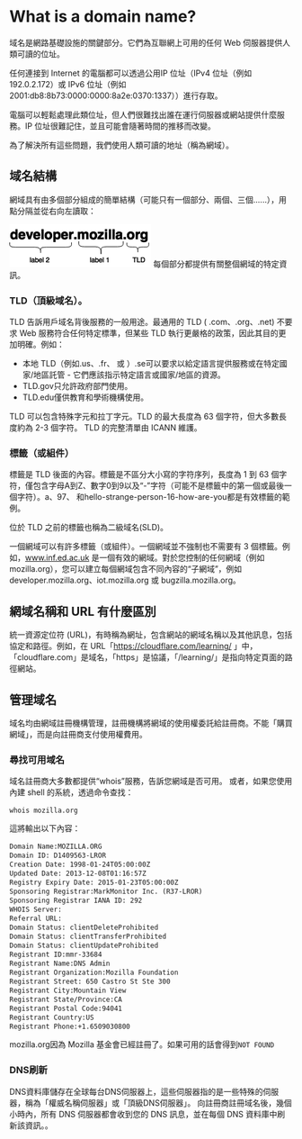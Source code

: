 # What is a domain name?
域名是網路基礎設施的關鍵部分。它們為互聯網上可用的任何 Web 伺服器提供人類可讀的位址。

任何連接到 Internet 的電腦都可以透過公用IP 位址（IPv4 位址（例如192.0.2.172）或 IPv6 位址（例如2001:db8:8b73:0000:0000:8a2e:0370:1337））進行存取。

電腦可以輕鬆處理此類位址，但人們很難找出誰在運行伺服器或網站提供什麼服務。IP 位址很難記住，並且可能會隨著時間的推移而改變。

為了解決所有這些問題，我們使用人類可讀的地址（稱為網域）。
## 域名結構
網域具有由多個部分組成的簡單結構（可能只有一個部分、兩個、三個......），用點分隔並從右向左讀取：

![image](images/dnstructure.png)
每個部分都提供有關整個網域的特定資訊。

### TLD（頂級域名）。
TLD 告訴用戶域名背後服務的一般用途。最通用的 TLD ( .com、.org、.net) 不要求 Web 服務符合任何特定標準，但某些 TLD 執行更嚴格的政策，因此其目的更加明確。例如：
* 本地 TLD（例如.us、.fr、 或 ）.se可以要求以給定語言提供服務或在特定國家/地區託管 - 它們應該指示特定語言或國家/地區的資源。
* TLD.gov只允許政府部門使用。
* TLD.edu僅供教育和學術機構使用。

TLD 可以包含特殊字元和拉丁字元。TLD 的最大長度為 63 個字符，但大多數長度約為 2-3 個字符。
TLD 的完整清單由 ICANN 維護。

### 標籤（或組件）
標籤是 TLD 後面的內容。標籤是不區分大小寫的字符序列，長度為 1 到 63 個字符，僅包含字母A到Z、數字0到9以及“-”字符（可能不是標籤中的第一個或最後一個字符）。a、97、 和hello-strange-person-16-how-are-you都是有效標籤的範例。

位於 TLD 之前的標籤也稱為二級域名(SLD)。

一個網域可以有許多標籤（或組件）。一個網域並不強制也不需要有 3 個標籤。例如，www.inf.ed.ac.uk 是一個有效的網域。對於您控制的任何網域（例如 mozilla.org），您可以建立每個網域包含不同內容的“子網域”，例如 developer.mozilla.org、iot.mozilla.org 或 bugzilla.mozilla.org。
## 網域名稱和 URL 有什麼區別
統一資源定位符 (URL)，有時稱為網址，包含網站的網域名稱以及其他訊息，包括協定和路徑。例如，在 URL「https://cloudflare.com/learning/ 」中，「cloudflare.com」是域名，「https」是協議，「/learning/」是指向特定頁面的路徑網站。
## 管理域名
域名均由網域註冊機構管理，註冊機構將網域的使用權委託給註冊商。不能「購買網域」，而是向註冊商支付使用權費用。
### 尋找可用域名
域名註冊商大多數都提供“whois”服務，告訴您網域是否可用。
或者，如果您使用內建 shell 的系統，透過命令查找：
```
whois mozilla.org
```
這將輸出以下內容：
```
Domain Name:MOZILLA.ORG
Domain ID: D1409563-LROR
Creation Date: 1998-01-24T05:00:00Z
Updated Date: 2013-12-08T01:16:57Z
Registry Expiry Date: 2015-01-23T05:00:00Z
Sponsoring Registrar:MarkMonitor Inc. (R37-LROR)
Sponsoring Registrar IANA ID: 292
WHOIS Server:
Referral URL:
Domain Status: clientDeleteProhibited
Domain Status: clientTransferProhibited
Domain Status: clientUpdateProhibited
Registrant ID:mmr-33684
Registrant Name:DNS Admin
Registrant Organization:Mozilla Foundation
Registrant Street: 650 Castro St Ste 300
Registrant City:Mountain View
Registrant State/Province:CA
Registrant Postal Code:94041
Registrant Country:US
Registrant Phone:+1.6509030800
```
mozilla.org因為 Mozilla 基金會已經註冊了。如果可用的話會得到`NOT FOUND`
### DNS刷新
DNS資料庫儲存在全球每台DNS伺服器上，這些伺服器指的是一些特殊的伺服器，稱為「權威名稱伺服器」或「頂級DNS伺服器」。
向註冊商註冊域名後，幾個小時內，所有 DNS 伺服器都會收到您的 DNS 訊息，並在每個 DNS 資料庫中刷新該資訊。。